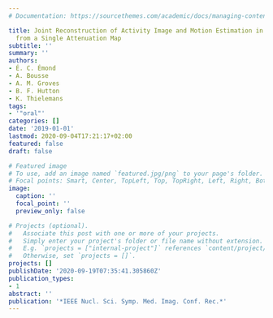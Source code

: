 ```yaml
---
# Documentation: https://sourcethemes.com/academic/docs/managing-content/

title: Joint Reconstruction of Activity Image and Motion Estimation in Dynamic PET
  from a Single Attenuation Map
subtitle: ''
summary: ''
authors:
- É. C. Émond
- A. Bousse
- A. M. Groves
- B. F. Hutton
- K. Thielemans
tags:
- '"oral"'
categories: []
date: '2019-01-01'
lastmod: 2020-09-04T17:21:17+02:00
featured: false
draft: false

# Featured image
# To use, add an image named `featured.jpg/png` to your page's folder.
# Focal points: Smart, Center, TopLeft, Top, TopRight, Left, Right, BottomLeft, Bottom, BottomRight.
image:
  caption: ''
  focal_point: ''
  preview_only: false

# Projects (optional).
#   Associate this post with one or more of your projects.
#   Simply enter your project's folder or file name without extension.
#   E.g. `projects = ["internal-project"]` references `content/project/deep-learning/index.md`.
#   Otherwise, set `projects = []`.
projects: []
publishDate: '2020-09-19T07:35:41.305860Z'
publication_types:
- 1
abstract: ''
publication: '*IEEE Nucl. Sci. Symp. Med. Imag. Conf. Rec.*'
---
```

